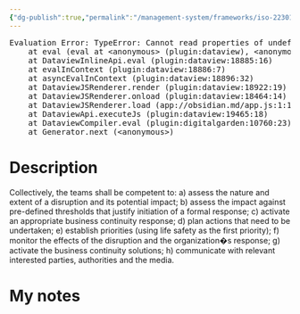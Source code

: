 ```yaml
---
{"dg-publish":true,"permalink":"/management-system/frameworks/iso-22301-2019/iso-22301-2019-8-4-2-3/","tags":["requirement"],"noteIcon":"1"}
---
```



<pre class="dataview dataview-error">Evaluation Error: TypeError: Cannot read properties of undefined (reading 'file')
    at eval (eval at &lt;anonymous&gt; (plugin:dataview), &lt;anonymous&gt;:3:24)
    at DataviewInlineApi.eval (plugin:dataview:18885:16)
    at evalInContext (plugin:dataview:18886:7)
    at asyncEvalInContext (plugin:dataview:18896:32)
    at DataviewJSRenderer.render (plugin:dataview:18922:19)
    at DataviewJSRenderer.onload (plugin:dataview:18464:14)
    at DataviewJSRenderer.load (app://obsidian.md/app.js:1:1214378)
    at DataviewApi.executeJs (plugin:dataview:19465:18)
    at DataviewCompiler.eval (plugin:digitalgarden:10760:23)
    at Generator.next (&lt;anonymous&gt;)</pre>

# Description

Collectively, the teams shall be competent to: a) assess the nature and extent of a disruption and its potential impact; b) assess the impact against pre-defined thresholds that justify initiation of a formal response; c) activate an appropriate business continuity response; d) plan actions that need to be undertaken; e) establish priorities (using life safety as the first priority); f) monitor the effects of the disruption and the organization�s response; g) activate the business continuity solutions; h) communicate with relevant interested parties, authorities and the media. 

# My notes

